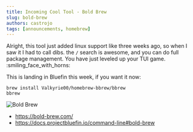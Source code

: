 ```yaml
---
title: Incoming Cool Tool - Bold Brew
slug: bold-brew
authors: castrojo
tags: [announcements, homebrew]
---
```


Alright, this tool just added linux support like three weeks ago, so when I saw it I had to call dibs. the `/` search is awesome, and you can do full package management. You have just leveled up your TUI game. :smiling_face_with_horns:

<!-- truncate -->

This is landing in Bluefin this week, if you want it now:

```
brew install Valkyrie00/homebrew-bbrew/bbrew
bbrew
```

![Bold Brew](https://github.com/user-attachments/assets/3c4b7e3f-f449-4ebf-9451-d56bf740997d)

- https://bold-brew.com/
- https://docs.projectbluefin.io/command-line#bold-brew

